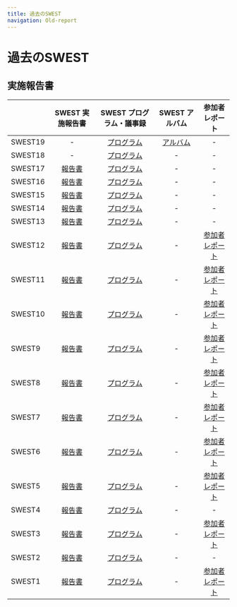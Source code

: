 ```yaml
---
title: 過去のSWEST
navigation: Old-report
---
```

# 過去のSWEST

## 実施報告書

| |SWEST 実施報告書|SWEST プログラム・議事録|SWEST アルバム|参加者レポート|
|:--|:--:|:--:|:--:|:--:|
|SWEST19| -                               | [プログラム](../SWEST19/program/) | [アルバム](../SWEST19/album/) | - |
|SWEST18| -                               | [プログラム](../SWEST18/program/)     | - | - |
|SWEST17| [報告書](../SWEST17/report.html) | [プログラム](../SWEST17/program.html) | - | - |
|SWEST16| [報告書](../SWEST16/report.html) | [プログラム](../SWEST16/program.html) | - | - |
|SWEST15| [報告書](../SWEST15/report.html) | [プログラム](../SWEST15/program.html) | - | - |
|SWEST14| [報告書](../SWEST14/report.html) | [プログラム](../SWEST14/program.html) | - | - |
|SWEST13| [報告書](../SWEST13/report.html) | [プログラム](../SWEST13/program.html) | - | - |
|SWEST12| [報告書](../SWEST12/report.html) | [プログラム](../SWEST12/program.html) | - | [参加者レポート](../guestreport.html) |
|SWEST11| [報告書](../SWEST11/report.html) | [プログラム](../SWEST11/program.html) | - | [参加者レポート](../guestreport.html) |
|SWEST10| [報告書](../SWEST10/report.html) | [プログラム](../SWEST10/program.html) | - | [参加者レポート](../guestreport.html) |
|SWEST9 | [報告書](../SWEST9/report.html)  | [プログラム](../SWEST9/program.html)  | - | [参加者レポート](../guestreport.html) |
|SWEST8 | [報告書](../SWEST8/report.html)  | [プログラム](../SWEST8/report.html#report)  | - | [参加者レポート](../guestreport.html) |
|SWEST7 | [報告書](../SWEST7/report.html)  | [プログラム](../SWEST7/report.html#report)  | - | [参加者レポート](../guestreport.html) |
|SWEST6 | [報告書](../SWEST6/report.html)  | [プログラム](../SWEST6/report.html#program)  | - | [参加者レポート](../guestreport.html) |
|SWEST5 | [報告書](../SWEST5/report.html)  | [プログラム](../SWEST5/report.html#program)  | - | [参加者レポート](../guestreport.html) |
|SWEST4 | [報告書](../SWEST4/report.html)  | [プログラム](../SWEST4/report.html#program)  | - | - |
|SWEST3 | [報告書](../SWEST3/report.html)  | [プログラム](../SWEST3/report.html#program)  | - | [参加者レポート](../guestreport.html) |
|SWEST2 | [報告書](../SWEST2/index.html)  | [プログラム](../SWEST2/index.html#program)  | - | - |
|SWEST1 | [報告書](../SWEST1/index.html)  | [プログラム](../SWEST1/index.html#program)  | - | [参加者レポート](../guestreport.html) |


